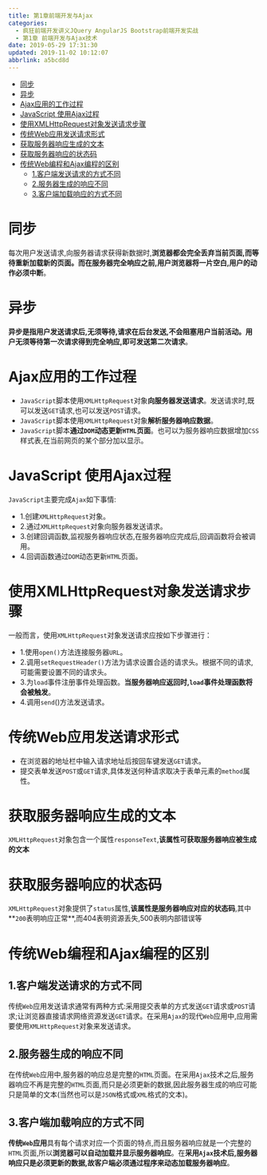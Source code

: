 ```yaml
---
title: 第1章前端开发与Ajax
categories: 
  - 疯狂前端开发讲义JQuery AngularJS Bootstrap前端开发实战
  - 第1章 前端开发与Ajax技术
date: 2019-05-29 17:31:30
updated: 2019-11-02 10:12:07
abbrlink: a5bcd8d
---
```

<div id='my_toc'>

- [同步](/JavaReadingNotes/a5bcd8d/#同步)
- [异步](/JavaReadingNotes/a5bcd8d/#异步)
- [Ajax应用的工作过程](/JavaReadingNotes/a5bcd8d/#Ajax应用的工作过程)
- [JavaScript 使用Ajax过程](/JavaReadingNotes/a5bcd8d/#JavaScript-使用Ajax过程)
- [使用XMLHttpRequest对象发送请求步骤](/JavaReadingNotes/a5bcd8d/#使用XMLHttpRequest对象发送请求步骤)
- [传统Web应用发送请求形式](/JavaReadingNotes/a5bcd8d/#传统Web应用发送请求形式)
- [获取服务器响应生成的文本](/JavaReadingNotes/a5bcd8d/#获取服务器响应生成的文本)
- [获取服务器响应的状态码](/JavaReadingNotes/a5bcd8d/#获取服务器响应的状态码)
- [传统Web编程和Ajax编程的区别](/JavaReadingNotes/a5bcd8d/#传统Web编程和Ajax编程的区别)
    - [1.客户端发送请求的方式不同](/JavaReadingNotes/a5bcd8d/#1-客户端发送请求的方式不同)
    - [2.服务器生成的响应不同](/JavaReadingNotes/a5bcd8d/#2-服务器生成的响应不同)
    - [3.客户端加载响应的方式不同](/JavaReadingNotes/a5bcd8d/#3-客户端加载响应的方式不同)

</div>
<!--more-->
<script>if (navigator.platform.toLowerCase() == 'win32'){document.getElementById('my_toc').style.display = 'none';}</script>

<!--end-->
# 同步 #
每次用户发送请求,向服务器请求获得新数据时,**浏览器都会完全丢弃当前页面,而等待重新加载新的页面。而在服务器完全响应之前,用户浏览器将一片空白,用户的动作必须中断**。
# 异步 #
**异步是指用户发送请求后,无须等待,请求在后台发送,不会阻塞用户当前活动。用户无须等待第一次请求得到完全响应,即可发送第二次请求**。
# Ajax应用的工作过程 #
- `JavaScript`脚本使用`XMLHttpRequest`对象**向服务器发送请求**。发送请求时,既可以发送`GET`请求,也可以发送`POST`请求。
- `JavaScript`脚本使用`XMLHttpRequest`对象**解析服务器响应数据**。
- `JavaScript`脚本**通过`DOM`动态更新`HTML`页面**。也可以为服务器响应数据增加`CSS`样式表,在当前网页的某个部分加以显示。

# JavaScript 使用Ajax过程 #
`JavaScript`主要完成`Ajax`如下事情:
- 1.创建`XMLHttpRequest`对象。
- 2.通过`XMLHttpRequest`对象向服务器发送请求。
- 3.创建回调函数,监视服务器响应状态,在服务器响应完成后,回调函数将会被调用。
- 4.回调函数通过`DOM`动态更新`HTML`页面。


# 使用XMLHttpRequest对象发送请求步骤 #
一般而言，使用`XMLHttpRequest`对象发送请求应按如下步骤进行：
- 1.使用`open()`方法连接服务器`URL`。
- 2.调用`setRequestHeader()`方法为请求设置合适的请求头。根据不同的请求,可能需要设置不同的请求头。
- 3.为`load`事件注册事件处理函数。**当服务器响应返回时,`load`事件处理函数将会被触发**。
- 4.调用`send`()方法发送请求。

# 传统Web应用发送请求形式 #
- 在浏览器的地址栏中输入请求地址后按回车键发送`GET`请求。
- 提交表单发送`POST`或`GET`请求,具体发送何种请求取决于表单元素的`method`属性。

# 获取服务器响应生成的文本 #
`XMLHttpRequest`对象包含一个属性`responseText`,**该属性可获取服务器响应被生成的文本**
# 获取服务器响应的状态码 #
`XMLHttpRequest`对象提供了`status`属性,**该属性是服务器响应对应的状态码**,其中**`200`表明响应正常**,而404表明资源丢失,500表明内部错误等
# 传统Web编程和Ajax编程的区别 #
## 1.客户端发送请求的方式不同 ##
传统`Web`应用发送请求通常有两种方式:采用提交表单的方式发送`GET`请求或`POST`请求;让浏览器直接请求网络资源发送`GET`请求。在采用`Ajax`的现代`Web`应用中,应用需要使用`XMLHttpRequest`对象来发送请求。
## 2.服务器生成的响应不同 ##
在传统`Web`应用中,服务器的响应总是完整的`HTML`页面。在采用`Ajax`技术之后,服务器响应不再是完整的`HTML`页面,而只是必须更新的数据,因此服务器生成的响应可能只是简单的文本(当然也可以是`JSON`格式或`XML`格式的文本)。
## 3.客户端加载响应的方式不同 ##
**传统`Web`应用**具有每个请求对应一个页面的特点,而且服务器响应就是一个完整的`HTML`页面,所以**浏览器可以自动加载并显示服务器响应**。在**采用`Ajax`**技术后,服务器响应只是必须更新的数据,故**客户端必须通过程序来动态加载服务器响应**。

